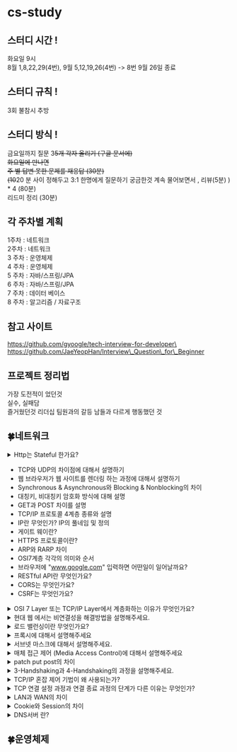 # cs-study

## 스터디 시간 !

화요일 9시\
8월 1,8,22,29(4번), 9월 5,12,19,26(4번) -> 8번 9월 26일 종료

## 스터디 규칙 !

3회 불참시 추방

## 스터디 방식 !

금요일까지 질문 3~~5개 각자 올리기 (구글 문서에)~~\
~~화요일에 만나면~~\
~~주 별 답변 못한 문제를 재응답 (30분)~~\
~~(10~~20 분 사이 정해두고 3:1 한명에게 질문하기 궁금한것 계속 물어보면서 , 리뷰(5분) ) \* 4 (80분)\
리드미 정리 (30분)

## 각 주차별 계획

1주차 : 네트워크\
2주차 : 네트워크\
3 주차 : 운영체제\
4 주차 : 운영체제\
5 주차 : 자바/스프링/JPA\
6 주차 : 자바/스프링/JPA\
7 주차 : 데이터 베이스\
8 주차 : 알고리즘 / 자료구조

## 참고 사이트

https://github.com/gyoogle/tech-interview-for-developer\
https://github.com/JaeYeopHan/Interview\_Question\_for\_Beginner

## 프로젝트 정리법

가장 도전적이 었던것\
실수, 실패담\
즐거웠던것 리더십 팀원과의 갈등 남들과 다르게 행동했던 것

## 🍀네트워크

<details>

<summary>Http는 Stateful 한가요?</summary>

아니요

</details>

* TCP와 UDP의 차이점에 대해서 설명하기
* 웹 브라우저가 웹 사이트를 렌더링 하는 과정에 대해서 설명하기
* Synchronous & Asynchronous와 Blocking & Nonblocking의 차이
* 대칭키, 비대칭키 암호화 방식에 대해 설명
* GET과 POST 차이를 설명
* TCP/IP 프로토콜 4계층 종류와 설명
* IP란 무엇인가? IP의 풀네임 및 정의
* 게이트 웨이란?
* HTTPS 프로토콜이란?
* ARP와 RARP 차이
* OSI7계층 각각의 의미와 순서
* 브라우저에 "www.google.com" 입력하면 어떤일이 일어날까요?
* RESTful API란 무엇인가요?
* CORS는 무엇인가요?
* CSRF는 무엇인가요?

<details>

<summary>OSI 7 Layer 또는 TCP/IP Layer에서 계층화하는 이유가 무엇인가요?</summary>

\- 계층구조를 가짐으로써 각 구간별로 데이터의 움직임을 알 수 있다. - 설계가 간단해진다.

</details>

<details>

<summary>현대 웹 에서는 비연결성을 해결방법을 설명해주세요.</summary>

* 비 연결성 : HTTP 요청에 대한 응답을 제공한 후에 연결을 끊는다.
* 비 상태성 : HTTP 요청과 응답하는 동안 상태를 저장하지 않는다.

#### HTTP 비지속 연결

![connectionless.png](images/img2\_connectionless.png) 서버에서 응답이후에 TCP에게 연결을 끊으라고 요청하고 HTTP클라이언트가 응답메시지를 받으면 TCP 연결이 중단된다.\
(연결이 유지 되지 않는다, 즉 하나의 요청메세지와 하나의 응답메시지에 하나의 연결이다)

#### HTTP 지속 연결(Persistent Connections)

![persist\_connection.png](images/img1\_persist\_connection.png) HTTP/1.1 부터 Keep-Alive 기능이 추가되어 하나의 TCP연결로 여러개의 요청과 응답을 처리할 수 있다. 일정시간 동안 연결을 유지해서 요청과 응답이 모두 끝날때까지 연결해준다. keep-alive : 서버의 HTTP요청시, 요청 message 헤더 추가

</details>

<details>

<summary>로드 밸런싱이란 무엇인가요?</summary>

\- Load Balancer를 클라이언트와 서버 사이에 두고, 부하가 일어나지 않도록 여러 서버에 분산시켜주는 방식이다. - scale-out: 기존의 서버 성능과 동일하거나 낮은 성능의 서버를 증설 이렇게 여러대의 서버로 분산해주는 것을 로드 밸런싱이라고 한다.

* 로드 밸런스 알고리즘

1. 라운드 로빈

* 서버에 들어온 요청을 순서대로 돌아가며 배정하는 방식
* 여러 대의 서버가 동일한 스펙을 갖고 있고, 서버와의 연결(세션)이 오래 지속되지 않는 경우 활용하기 적합하다.

2. 가중 라운드로빈

* 각각의 서버마다 가중치를 매기고 가중치가 높은 서버의 요청을 우선적으로 배분하는 방식
* 서버의 트래픽 처리 능력이 상이한 경우 활용하기 적합하다.

3. IP 해시

* 클라이언트의 IP 주소를 특정 서버로 매핑하여 요청을 처리하는 방식
* 사용자의 IP를 해싱(임의의 길이를 지닌 데이터를 고정된 길의 데이터로 매핑하는 것)해 로드를 분배하므로
* 사용자가 항상 동일한 서버로 연결되는 것을 보장한다.

4. 최소 연결

* 요청이 들어온 시점에 가장 적은 연결 상태를 보이는 서버에 우선적으로 트래픽을 배분하는 방식
* 자주 세션이 길어지거나, 서버에 분배된 트래픽들이 일정하지 않은 경우 적합한 방식

5. 최소 요청 시간

* 서버의 현재 연결 상태와 응답 시간을 모두 고려하여 트래픽을 배분하는 방식
* 가장 적은 연결 상태와 가장 짧은 응답시간을 보이는 서버에 우선적으로 로드를 배분한다.
* OSI 7계층에서 사용되는 로드밸런서 종류와 특징
  * L4 : 중간의 스위치를 통해 각각의 서버에 접속을 분산시켜 보내주는 역할을 한다. 전송 계층(Transport Layer)에서 작동하며 IP, Port, Session을 기반으로 한 로드밸런싱을 담당한다. TCP/UDP 프로토콜을 이용하여 프로토콜의 헤더를 보고 로드 밸런싱을 수행하며 주로 Round Robin 방식을 이용해 부하를 분산한다.
  * L7 : Application 계층을 사용, URL 또는 HTTP 헤더에서 부하 분산이 가능

</details>

<details>

<summary>프록시에 대해서 설명해주세요</summary>



</details>

<details>

<summary>서브넷 마스크에 대해서 설명해주세요.</summary>

* 서브넷(Subnet) : 전세계에는 다양한 네트워크가 존재하고 있습니다. 이 때 네트워크의 규모가 커질수록 유지보수에는 많이 노력이 필요합니다. 따라서 효율적인 관리를 위해서 네트워크를 더 작은 단위로 나누는 것을 서브넷팅이라고 합니다.
* 서브네팅(Subnetting)의 장점
  * 유지보수의 장점
  * 추가 IP 주소를 할당할 필요가 없음

</details>

<details>

<summary>매체 접근 제어 (Media Access Control)에 대해서 설명해주세요</summary>

* 하드웨어의 신뢰성 있는 상호작용을 담당하며, 주로 담당하는 전송매체로는 유선, 무선, 광통신 등입니다.
* 두 노드가 동시에 신호를 전달하여, 데이터의 손실이 발생하는 충돌을 예방하기위해 충돌 방지 (Collision Avoidunce) 알고리즘을 적용합니다.
* 또한 특정 MAC 알고리즘은 충돌 이후에 데이터 재전송 기능을 포함하는 경우도 있습니다.

</details>

<details>

<summary>patch put post의 차이</summary>

#### POST(create)

리소스의 생성을 담당한다.\
요청시마다 새로운 리소스를 할당한다.

#### PUT(update)

멱등성을 보장한다 (여러번 보내도 같은 리소스를 반환한다)\
리소스의 생성과 수정을 담당한다.\
수정시 전체를 덮어쓴다.

#### PATCH(update)

수정만 담당하며 리소스의 일부분만 수정할때 사용한다. (일부만 업데이트)\
PATCH는 멱등하지 않다. 하지만 멱등으로 설계할 수도 있다.

</details>

<details>

<summary>3-Handshaking과 4-Handshaking의 과정을 설명해주세요.</summary>



</details>

<details>

<summary>TCP/IP 혼잡 제어 기법이 왜 사용되는가?</summary>

* 네트워크 혼잡(Network Congestion)이란 네트워크에서 데이터를 노드에게 전달할 수 있는 양보다 더 많은 양을 요청했을 때 발생하는 서비스 품질 저하(QoS)입니다.
* TCP에서는 혼잡 제어 및 회피 기법을 사용해서, 네트워크의 장애를 예방합니다. 이러한 방법으로는 AIMD, SlowStart등의 알고리즘이 존재합니다.

</details>

<details>

<summary>TCP 연결 설정 과정과 연결 종료 과정의 단계가 다른 이유는 무엇인가?</summary>

연결 과정에서는 연결 과정 수립을 위한 최소한의 설정을 진행한다.\
종료 과정시에는 Client가 데이터 전송을 마쳤다고 하더라도 Server는 아직 보낼 데이터가 남아있을 수 있기 때문에\
일단 FIN에 대한 ACK만 보내고, 데이터를 모두 전송한 후에 자신도 FIN 메시지를 보내는 방식으로 진행되어야 하기 때문이다.

</details>

<details>

<summary>LAN과 WAN의 차이</summary>



</details>

<details>

<summary>Cookie와 Session의 차이</summary>

* Cookie는 서버가 브라우저에게 보내는 작은 데이터 단위로, 키-값으로 구성되어 적은 양의 데이터를 저장할 수 있습니다. 이 때 만료 기간등을 설정하여, 데이터 유지기간을 설정할 수 있습니다.
* Session은 서버 내에서 클라이언트의 상태를 저장하는 것으로, 서버 내에서 데이터를 관리하기 때문에, 보안적으로 우수하나 접속한 유저에 대한 세션을 모두 저장해야하기에 성능에 무리가 갈 수 있습니다.

</details>

<details>

<summary>DNS서버 란?</summary>

\- 컴퓨터에 접속하려면 IP주소를 입력해야 하는데 \[www.naver.com]\(http://www.naver.com) 을 입력해도 들어가짐 간단히 말하면 DNS는 URL을 IP주소로 변환하는 서비스다.

* IP주소가 아닌 naver.com과 같은 주소를 사용하여 접속하도록 돕는 것을 DNS의 이름해석이라고 한다.
* naver.com과 같이 컴퓨터나 네트워크를 식별하기 위해 붙여진 이름을 도메인 이름이라고 한다.
* www는 호스트 이름(서버 이름)이라고 한다.

</details>

## 🍀운영체제
